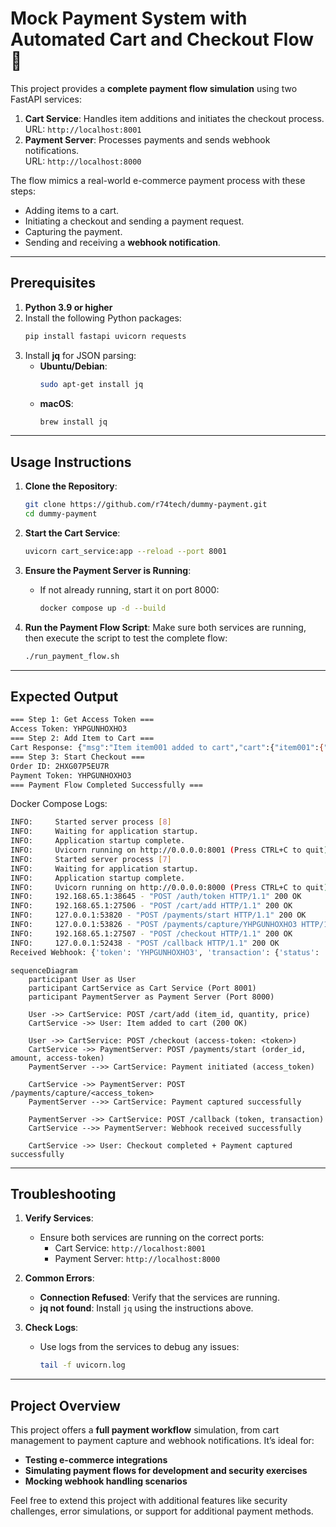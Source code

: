 # Mock Payment System with Automated Cart and Checkout Flow 🚀

This project provides a **complete payment flow simulation** using two FastAPI services:

1. **Cart Service**: Handles item additions and initiates the checkout process.  
   URL: `http://localhost:8001`
2. **Payment Server**: Processes payments and sends webhook notifications.  
   URL: `http://localhost:8000`

The flow mimics a real-world e-commerce payment process with these steps:
- Adding items to a cart.
- Initiating a checkout and sending a payment request.
- Capturing the payment.
- Sending and receiving a **webhook notification**.

---

## **Prerequisites**

1. **Python 3.9 or higher**
2. Install the following Python packages:
   ```bash
   pip install fastapi uvicorn requests
   ```
3. Install **jq** for JSON parsing:
   - **Ubuntu/Debian**:
     ```bash
     sudo apt-get install jq
     ```
   - **macOS**:
     ```bash
     brew install jq
     ```

---

## **Usage Instructions**

1. **Clone the Repository**:
   ```bash
   git clone https://github.com/r74tech/dummy-payment.git
   cd dummy-payment
   ```

2. **Start the Cart Service**:
   ```bash
   uvicorn cart_service:app --reload --port 8001
   ```

3. **Ensure the Payment Server is Running**:
   - If not already running, start it on port 8000:
     ```bash
     docker compose up -d --build
     ```

4. **Run the Payment Flow Script**:
   Make sure both services are running, then execute the script to test the complete flow:
   ```bash
   ./run_payment_flow.sh
   ```

---

## **Expected Output**

```bash
=== Step 1: Get Access Token ===
Access Token: YHPGUNHOXHO3
=== Step 2: Add Item to Cart ===
Cart Response: {"msg":"Item item001 added to cart","cart":{"item001":{"quantity":2,"price":100.0}}}
=== Step 3: Start Checkout ===
Order ID: 2HXG07P5EU7R
Payment Token: YHPGUNHOXHO3
=== Payment Flow Completed Successfully ===
```

Docker Compose Logs:
```bash
INFO:     Started server process [8]
INFO:     Waiting for application startup.
INFO:     Application startup complete.
INFO:     Uvicorn running on http://0.0.0.0:8001 (Press CTRL+C to quit)
INFO:     Started server process [7]
INFO:     Waiting for application startup.
INFO:     Application startup complete.
INFO:     Uvicorn running on http://0.0.0.0:8000 (Press CTRL+C to quit)
INFO:     192.168.65.1:38645 - "POST /auth/token HTTP/1.1" 200 OK
INFO:     192.168.65.1:27506 - "POST /cart/add HTTP/1.1" 200 OK
INFO:     127.0.0.1:53820 - "POST /payments/start HTTP/1.1" 200 OK
INFO:     127.0.0.1:53826 - "POST /payments/capture/YHPGUNHOXHO3 HTTP/1.1" 200 OK
INFO:     192.168.65.1:27507 - "POST /checkout HTTP/1.1" 200 OK
INFO:     127.0.0.1:52438 - "POST /callback HTTP/1.1" 200 OK
Received Webhook: {'token': 'YHPGUNHOXHO3', 'transaction': {'status': 'captured', 'order_id': '2HXG07P5EU7R', 'amount': 200.0}}
```

```mermaid
sequenceDiagram
    participant User as User
    participant CartService as Cart Service (Port 8001)
    participant PaymentServer as Payment Server (Port 8000)

    User ->> CartService: POST /cart/add (item_id, quantity, price)
    CartService ->> User: Item added to cart (200 OK)

    User ->> CartService: POST /checkout (access-token: <token>)
    CartService ->> PaymentServer: POST /payments/start (order_id, amount, access-token)
    PaymentServer -->> CartService: Payment initiated (access_token)

    CartService ->> PaymentServer: POST /payments/capture/<access_token>
    PaymentServer -->> CartService: Payment captured successfully

    PaymentServer ->> CartService: POST /callback (token, transaction)
    CartService -->> PaymentServer: Webhook received successfully

    CartService ->> User: Checkout completed + Payment captured successfully
```

---

## **Troubleshooting**

1. **Verify Services**:
   - Ensure both services are running on the correct ports:
     - Cart Service: `http://localhost:8001`
     - Payment Server: `http://localhost:8000`

2. **Common Errors**:
   - **Connection Refused**: Verify that the services are running.
   - **jq not found**: Install `jq` using the instructions above.

3. **Check Logs**:
   - Use logs from the services to debug any issues:
     ```bash
     tail -f uvicorn.log
     ```

---

## **Project Overview**

This project offers a **full payment workflow** simulation, from cart management to payment capture and webhook notifications. It’s ideal for:
- **Testing e-commerce integrations**
- **Simulating payment flows for development and security exercises**
- **Mocking webhook handling scenarios**

Feel free to extend this project with additional features like security challenges, error simulations, or support for additional payment methods. 

